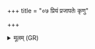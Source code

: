 +++
title = "०७ प्रियं प्रजापतेः कृणु"

+++
<details><summary>मूलम् (GR)</summary>

+++(PSK 20.44.2b)+++प्रियं प्रजापतेः कृणु स्वाहा ॥
</details>
